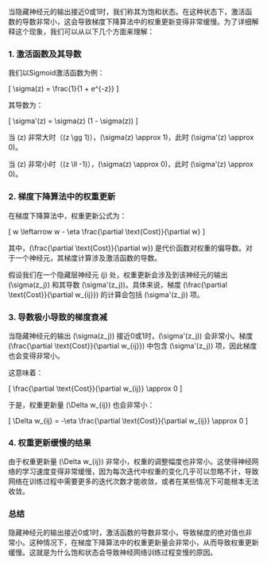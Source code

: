 当隐藏神经元的输出接近0或1时，我们称其为饱和状态。在这种状态下，激活函数的导数非常小，这会导致梯度下降算法中的权重更新变得非常缓慢。为了详细解释这个现象，我们可以从以下几个方面来理解：

### 1. 激活函数及其导数

我们以Sigmoid激活函数为例：

\[ \sigma(z) = \frac{1}{1 + e^{-z}} \]

其导数为：

\[ \sigma'(z) = \sigma(z) (1 - \sigma(z)) \]

当 \(z\) 非常大时（\(z \gg 1\)），\(\sigma(z) \approx 1\)，此时 \(\sigma'(z) \approx 0\)。

当 \(z\) 非常小时（\(z \ll -1\)），\(\sigma(z) \approx 0\)，此时 \(\sigma'(z) \approx 0\)。

### 2. 梯度下降算法中的权重更新

在梯度下降算法中，权重更新公式为：

\[ w \leftarrow w - \eta \frac{\partial \text{Cost}}{\partial w} \]

其中，\(\frac{\partial \text{Cost}}{\partial w}\) 是代价函数对权重的偏导数。对于一个神经元，其梯度计算涉及激活函数的导数。

假设我们在一个隐藏层神经元 \(j\) 处，权重更新会涉及到该神经元的输出 \(\sigma(z_j)\) 和其导数 \(\sigma'(z_j)\)。具体来说，梯度 \(\frac{\partial \text{Cost}}{\partial w_{ij}}\) 的计算会包括 \(\sigma'(z_j)\) 项。

### 3. 导数极小导致的梯度衰减

当隐藏神经元的输出 \(\sigma(z_j)\) 接近0或1时，\(\sigma'(z_j)\) 会非常小。梯度 \(\frac{\partial \text{Cost}}{\partial w_{ij}}\) 中包含 \(\sigma'(z_j)\) 项，因此梯度也会变得非常小。

这意味着：

\[ \frac{\partial \text{Cost}}{\partial w_{ij}} \approx 0 \]

于是，权重更新量 \(\Delta w_{ij}\) 也会非常小：

\[ \Delta w_{ij} = -\eta \frac{\partial \text{Cost}}{\partial w_{ij}} \approx 0 \]

### 4. 权重更新缓慢的结果

由于权重更新量 \(\Delta w_{ij}\) 非常小，权重的调整幅度也非常小。这使得神经网络的学习速度变得非常缓慢，因为每次迭代中权重的变化几乎可以忽略不计，导致网络在训练过程中需要更多的迭代次数才能收敛，或者在某些情况下可能根本无法收敛。

### 总结

隐藏神经元的输出接近0或1时，激活函数的导数非常小，导致梯度的绝对值也非常小。这种情况下，在梯度下降算法中的权重更新量会非常小，从而导致权重更新缓慢。这就是为什么饱和状态会导致神经网络训练过程变慢的原因。
